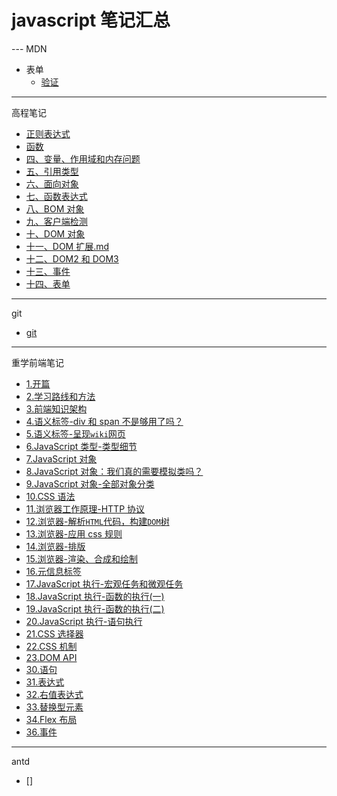 # javascript 笔记汇总

--- MDN

- 表单
  - [验证](./docs/MDN/HTML/form/form.validate.md)

---

高程笔记

- [正则表达式](./docs/高程笔记/正则表达式（RegExp）.md)
- [函数](./docs/高程笔记/function.md)
- [四、变量、作用域和内存问题](./docs/高程笔记/四、变量、作用域和内存问题.md)
- [五、引用类型](./docs/高程笔记/五、引用类型.md)
- [六、面向对象](./docs/高程笔记/六、面向对象.md)
- [七、函数表达式](./docs/高程笔记/七、函数表达式.md)
- [八、BOM 对象](./docs/高程笔记/八、BOM对象.md)
- [九、客户端检测](./docs/高程笔记/九、客户端检测.md)
- [十、DOM 对象](./docs/高程笔记/十、DOM.md)
- [十一、DOM 扩展.md](./docs/高程笔记/11DOM扩展.md)
- [十二、DOM2 和 DOM3](./docs\高程笔记\12.DOM2和DOM3\12.DOM2和DOM3.md)
- [十三、事件](./docs\高程笔记/13.事件/13.事件.md)
- [十四、表单](./docs\高程笔记/14.表单.md)

---

git

- [git](./docs/git.md)

---

重学前端笔记

- [1.开篇](./docs/lessons/relearn-front-end-1.md)
- [2.学习路线和方法](./docs/lessons/relearn-front-end-2.md)
- [3.前端知识架构](./docs/lessons/relearn-front-end-3/relearn-front-end-3.md)
- [4.语义标签-div 和 span 不是够用了吗？](./docs/lessons/relearn-front-end-4.md)
- [5.语义标签-呈现`wiki`网页](./docs/lessons/relearn-front-end-5/relearn-front-end-5.md)
- [6.JavaScript 类型-类型细节](./docs/lessons/relearn-front-end-6/relearn-front-end-6.md)
- [7.JavaScript 对象](./docs/lessons/relearn-front-end-7.md)
- [8.JavaScript 对象：我们真的需要模拟类吗？](./docs/lessons/relearn-front-end-8.md)
- [9.JavaScript 对象-全部对象分类](./docs/lessons/relearn-front-end-9/relearn-front-end-9.md)
- [10.CSS 语法](./docs/lessons/relearn-front-end-10.md)
- [11.浏览器工作原理-HTTP 协议](./docs/lessons/relearn-front-end-11/relearn-front-end-11.md)
- [12.浏览器-解析`HTML`代码，构建`DOM`树](./docs/lessons/relearn-front-end-12/relearn-front-end-12.md)
- [13.浏览器-应用 css 规则](./docs/lessons/relearn-front-end-13.md)
- [14.浏览器-排版](./docs/lessons/relearn-front-end-14.md)
- [15.浏览器-渲染、合成和绘制](./docs/lessons/relearn-front-end-15.md)
- [16.元信息标签](./docs/lessons/relearn-front-end-16.md)
- [17.JavaScript 执行-宏观任务和微观任务](./docs/lessons/relearn-front-end-17.md)
- [18.JavaScript 执行-函数的执行(一)](./docs/lessons/relearn-front-end-18/relearn-front-end-18.md)
- [19.JavaScript 执行-函数的执行(二)](./docs/lessons/relearn-front-end-19/relearn-front-end-19.md)
- [20.JavaScript 执行-语句执行](./docs/lessons/relearn-front-end-20/relearn-front-end-20.md)
- [21.CSS 选择器](./docs/lessons/relearn-front-end-21/relearn-front-end-21.md)
- [22.CSS 机制](./docs/lessons/relearn-front-end-22/relearn-front-end-22.md)
- [23.DOM API](./docs/lessons/relearn-front-end-23/relearn-front-end-23.md)
- [30.语句](./docs/lessons/relearn-front-end-30.pdf)
- [31.表达式](./docs/lessons/relearn-front-end-31.md)
- [32.右值表达式](./docs/lessons/relearn-front-end-32.md)
- [33.替换型元素](./docs/lessons/relearn-front-end-33.md)
- [34.Flex 布局](./docs/lessons/relearn-front-end-34.md)
- [36.事件](./docs/lessons/relearn-front-end-36.md)

---

antd

- []
